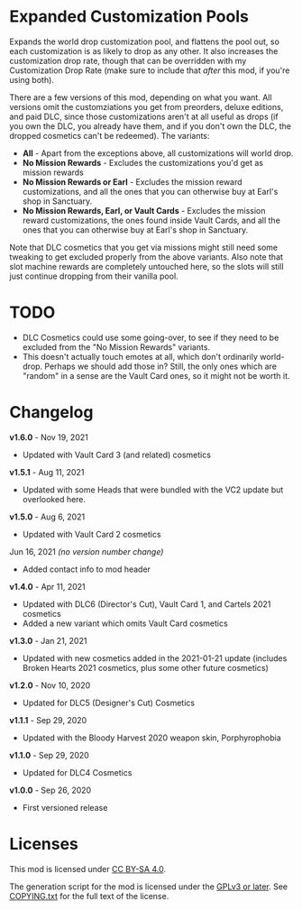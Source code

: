 Expanded Customization Pools
============================

Expands the world drop customization pool, and flattens the pool out, so each
customization is as likely to drop as any other.  It also increases the
customization drop rate, though that can be overridden with my Customization
Drop Rate (make sure to include that *after* this mod, if you're using both).

There are a few versions of this mod, depending on what you want.  All versions
omit the customziations you get from preorders, deluxe editions, and paid DLC,
since those customizations aren't at all useful as drops (if you own the DLC,
you already have them, and if you don't own the DLC, the dropped cosmetics can't
be redeemed).  The variants:

* **All** - Apart from the exceptions above, all customizations will world drop.
* **No Mission Rewards** - Excludes the customizations you'd get as mission rewards
* **No Mission Rewards or Earl** - Excludes the mission reward customizations, and
  all the ones that you can otherwise buy at Earl's shop in Sanctuary.
* **No Mission Rewards, Earl, or Vault Cards** - Excludes the mission reward
  customizations, the ones found inside Vault Cards, and all the ones that you can
  otherwise buy at Earl's shop in Sanctuary.

Note that DLC cosmetics that you get via missions might still need some tweaking
to get excluded properly from the above variants.  Also note that slot machine
rewards are completely untouched here, so the slots will still just continue
dropping from their vanilla pool.

TODO
====

- DLC Cosmetics could use some going-over, to see if they need to be excluded from
  the "No Mission Rewards" variants.
- This doesn't actually touch emotes at all, which don't ordinarily world-drop.
  Perhaps we should add those in?  Still, the only ones which are "random" in a sense
  are the Vault Card ones, so it might not be worth it.

Changelog
=========

**v1.6.0** - Nov 19, 2021
 * Updated with Vault Card 3 (and related) cosmetics

**v1.5.1** - Aug 11, 2021
 * Updated with some Heads that were bundled with the VC2 update but overlooked here.

**v1.5.0** - Aug 6, 2021
 * Updated with Vault Card 2 cosmetics

Jun 16, 2021 *(no version number change)*
 * Added contact info to mod header

**v1.4.0** - Apr 11, 2021
 * Updated with DLC6 (Director's Cut), Vault Card 1, and Cartels 2021 cosmetics
 * Added a new variant which omits Vault Card cosmetics

**v1.3.0** - Jan 21, 2021
 * Updated with new cosmetics added in the 2021-01-21 update (includes Broken
   Hearts 2021 cosmetics, plus some other future cosmetics)

**v1.2.0** - Nov 10, 2020
 * Updated for DLC5 (Designer's Cut) Cosmetics

**v1.1.1** - Sep 29, 2020
 * Updated with the Bloody Harvest 2020 weapon skin, Porphyrophobia

**v1.1.0** - Sep 29, 2020
 * Updated for DLC4 Cosmetics

**v1.0.0** - Sep 26, 2020
 * First versioned release
 
Licenses
========

This mod is licensed under [CC BY-SA 4.0](https://creativecommons.org/licenses/by-sa/4.0/).

The generation script for the mod is licensed under the
[GPLv3 or later](https://www.gnu.org/licenses/quick-guide-gplv3.html).
See [COPYING.txt](../../COPYING.txt) for the full text of the license.

